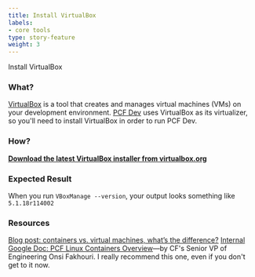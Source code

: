 ```yaml
---
title: Install VirtualBox
labels:
- core tools
type: story-feature
weight: 3
---
```


Install VirtualBox
### What?
[VirtualBox](https://www.virtualbox.org/manual/ch01.html) is a tool that creates and manages virtual machines (VMs) on your development environment. [PCF Dev](https://pivotal.io/pcf-dev) uses VirtualBox as its virtualizer, so you'll need to install VirtualBox in order to run PCF Dev.

### How?
**[Download the latest VirtualBox installer from virtualbox.org](https://www.virtualbox.org/wiki/Downloads)**

### Expected Result
When you run `VBoxManage --version`, your output looks something like `5.1.18r114002`

### Resources
[Blog post: containers vs. virtual machines, what’s the difference?](https://www.solidfire.com/blog/containers-vs-vms/)
[Internal Google Doc: PCF Linux Containers Overview](https://docs.google.com/a/pivotal.io/document/d/1QNcmQCrHZNAr17ULoYis_sDPNV0X4IUO1grFDBlQdO8/edit?usp=sharing)—by CF's Senior VP of Engineering Onsi Fakhouri. I really recommend this one, even if you don't get to it now.